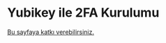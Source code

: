 # Yubikey ile 2FA Kurulumu

[Bu sayfaya katkı verebilirsiniz.](https://git.oyd.org.tr/oyd/guvenlik)
